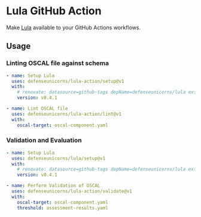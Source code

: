 # Lula GitHub Action

Make [Lula](https://github.com/defenseunicorns/lula) available to your GitHub Actions workflows.

## Usage

### Linting OSCAL file against schema
```yaml
- name: Setup Lula
  uses: defenseunicorns/lula-action/setup@v1
  with:
    # renovate: datasource=github-tags depName=defenseunicorns/lula extractVersion="^v(.*)$" versioning=semver-coerced
    version: v0.4.1

- name: Lint OSCAL file
  uses: defenseunicorns/lula-action/lint@v1
  with:
    oscal-target: oscal-component.yaml
```

### Validation and Evaluation

```yaml
- name: Setup Lula
  uses: defenseunicorns/lula/setup@v1
  with:
    # renovate: datasource=github-tags depName=defenseunicorns/lula extractVersion="^v(.*)$" versioning=semver-coerced
    version: v0.4.1

- name: Perform Validation of OSCAL
  uses: defenseunicorns/lula-action/validate@v1
  with:
    oscal-target: oscal-component.yaml
    threshold: assessment-results.yaml
```
